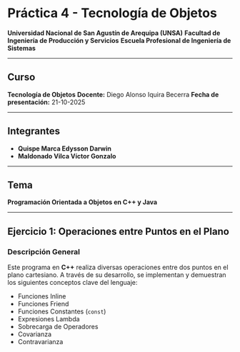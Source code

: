# Práctica 4 - Tecnología de Objetos  
**Universidad Nacional de San Agustín de Arequipa (UNSA)** 
**Facultad de Ingeniería de Producción y Servicios** 
**Escuela Profesional de Ingeniería de Sistemas**

---

## Curso
**Tecnología de Objetos** 
**Docente:** Diego Alonso Iquira Becerra 
**Fecha de presentación:** 21-10-2025 

---

## Integrantes
- **Quispe Marca Edysson Darwin** 
- **Maldonado Vilca Víctor Gonzalo**

---

## Tema
**Programación Orientada a Objetos en C++ y Java**

---

## Ejercicio 1: Operaciones entre Puntos en el Plano

### Descripción General
Este programa en **C++** realiza diversas operaciones entre dos puntos en el plano cartesiano. 
A través de su desarrollo, se implementan y demuestran los siguientes conceptos clave del lenguaje:

- Funciones Inline 
- Funciones Friend 
- Funciones Constantes (`const`) 
- Expresiones Lambda 
- Sobrecarga de Operadores 
- Covarianza 
- Contravarianza 


